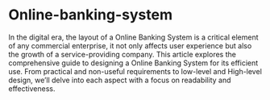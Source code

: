 # Online-banking-system

In the digital era, the layout of a Online Banking System is a critical element of any commercial enterprise, it not only affects user experience but also the growth of a service-providing company. This article explores the comprehensive guide to designing a Online Banking System for its efficient use. From practical and non-useful requirements to low-level and High-level design, we’ll delve into each aspect with a focus on readability and effectiveness.
